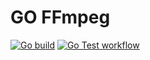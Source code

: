 # GO FFmpeg

[![Go build](https://github.com/Allan-Nava/go-ffmpeg/actions/workflows/go-build.yml/badge.svg)](https://github.com/Allan-Nava/go-ffmpeg/actions/workflows/go-build.yml)
[![Go Test workflow](https://github.com/Allan-Nava/go-ffmpeg/actions/workflows/go-test.yml/badge.svg)](https://github.com/Allan-Nava/go-ffmpeg/actions/workflows/go-test.yml)
